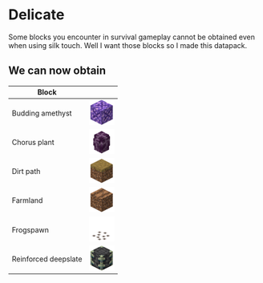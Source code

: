 # Delicate

Some blocks you encounter in survival gameplay cannot be obtained even when using silk touch. Well I want those blocks so I made this datapack.

## We can now obtain

| Block | |
| --- | --- |
| Budding amethyst | <img src="./assets/budding_amethyst.png" width="50" /> |
| Chorus plant | <img src="./assets/chorus_plant.png" width="50" /> |
| Dirt path | <img src="./assets/dirt_path.png" width="50" /> |
| Farmland | <img src="./assets/farmland.png" width="50" /> |
| Frogspawn | <img src="./assets/frogspawn.webp" width="50" /> |
| Reinforced deepslate | <img src="./assets/reinforced_deepslate.png" width="50" /> |